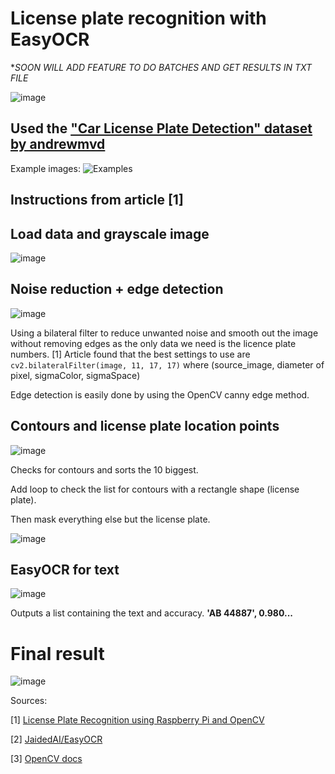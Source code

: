 # License plate recognition with EasyOCR
**SOON WILL ADD FEATURE TO DO BATCHES AND GET RESULTS IN TXT FILE*


![image](https://user-images.githubusercontent.com/40422650/213945718-f7cc2d59-4439-4558-8455-ef0420554f11.png)


## Used the ["Car License Plate Detection" dataset by andrewmvd](https://www.kaggle.com/datasets/andrewmvd/car-plate-detection)
Example images:
![Examples](https://user-images.githubusercontent.com/40422650/213888623-a8072ee8-77ae-43fb-afe7-04b1e3b10f76.png)

## Instructions from article [1]


## Load data and grayscale image
![image](https://user-images.githubusercontent.com/40422650/213888665-408791a6-88c7-4511-b472-64b50c857906.png)

## Noise reduction + edge detection
![image](https://user-images.githubusercontent.com/40422650/213938121-915ce6a2-aa78-4421-93ac-7101f99fcec3.png)

Using a bilateral filter to reduce unwanted noise and smooth out the image without removing edges as the only data we need is the licence plate numbers.
[1] Article found that the best settings to use are ```cv2.bilateralFilter(image, 11, 17, 17)``` where (source_image, diameter of pixel, sigmaColor, sigmaSpace)

Edge detection is easily done by using the OpenCV canny edge method.

## Contours and license plate location points
![image](https://user-images.githubusercontent.com/40422650/213945058-362be24c-e4df-4fc7-915f-622b81ed1e1a.png)

Checks for contours and sorts the 10 biggest.

Add loop to check the list for contours with a rectangle shape (license plate).

Then mask everything else but the license plate.

![image](https://user-images.githubusercontent.com/40422650/213945112-09a0d33f-ec0e-4427-85a8-578f7cdc37e4.png)

## EasyOCR for text

![image](https://user-images.githubusercontent.com/40422650/213945330-e60f53dd-44e6-4675-abc2-a19402ae89d9.png)

Outputs a list containing the text and accuracy.
**'AB 44887', 0.980...**

# Final result
![image](https://user-images.githubusercontent.com/40422650/213945645-90197509-1adb-49a5-a6ac-883a66b318be.png)







Sources:

[1]
[License Plate Recognition using Raspberry Pi and OpenCV](https://circuitdigest.com/microcontroller-projects/license-plate-recognition-using-raspberry-pi-and-opencv)

[2]
[JaidedAI/EasyOCR](https://github.com/JaidedAI/EasyOCR)

[3]
[OpenCV docs](https://docs.opencv.org/4.x/d4/d13/tutorial_py_filtering.html)
